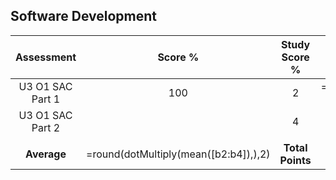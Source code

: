 ## Software Development
|    Assessment    |               Score %                |  Study Score %   |             SS Points             |
| :--------------: | :----------------------------------: | :--------------: | :-------------------------------: |
| U3 O1 SAC Part 1 |                 100                  |        2         | =dotMultiply([b2:b4],[c2:c4])/100 |
| U3 O1 SAC Part 2 |                                      |        4         |                                   |
|                  |                                      |                  |                                   |
|   **Average**    | =round(dotMultiply(mean([b2:b4]),),2) | **Total Points** |           =sum([d2:d4])           |
